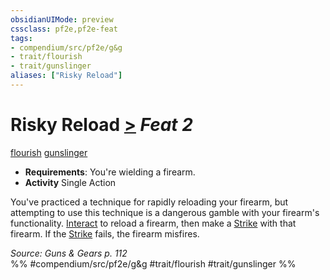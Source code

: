 ```yaml
---
obsidianUIMode: preview
cssclass: pf2e,pf2e-feat
tags:
- compendium/src/pf2e/g&g
- trait/flourish
- trait/gunslinger
aliases: ["Risky Reload"]
---
```

# Risky Reload  [>](../../rules/core-rulebook/chapter-9-playing-the-game.md#Actions "Single Action") *Feat 2*  
[flourish](../../rules/traits/flourish.md)  [gunslinger](../../rules/traits/gunslinger-g-g.md)  

- **Requirements**: You're wielding a firearm.
- **Activity** Single Action

You've practiced a technique for rapidly reloading your firearm, but attempting to use this technique is a dangerous gamble with your firearm's functionality. [Interact](../../rules/actions/interact.md) to reload a firearm, then make a [Strike](../../rules/actions/strike.md) with that firearm. If the [Strike](../../rules/actions/strike.md) fails, the firearm misfires.

*Source: Guns & Gears p. 112*  
%% #compendium/src/pf2e/g&g #trait/flourish #trait/gunslinger %%